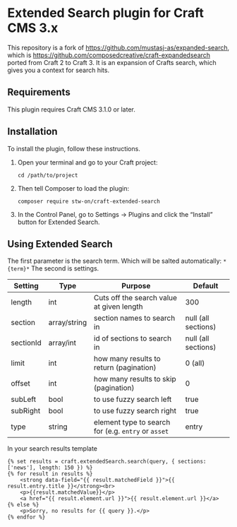 # Extended Search plugin for Craft CMS 3.x

This repository is a fork of https://github.com/mustasj-as/expanded-search, which is
https://github.com/composedcreative/craft-expandedsearch ported from Craft 2 to Craft 3.
It is an expansion of Crafts search, which gives you a context for search hits.

## Requirements

This plugin requires Craft CMS 3.1.0 or later.

## Installation

To install the plugin, follow these instructions.

1.  Open your terminal and go to your Craft project:

        cd /path/to/project

2.  Then tell Composer to load the plugin:

        composer require stw-on/craft-extended-search

3.  In the Control Panel, go to Settings → Plugins and click the “Install” button for Extended Search.

## Using Extended Search

The first parameter is the search term. Which will be salted automatically: `*{term}*`
The second is settings.

| Setting   | Type         | Purpose                                             | Default             |
| --------- | ------------ | --------------------------------------------------- | ------------------- |
| length    | int          | Cuts off the search value at given length           | 300                 |
| section   | array/string | section names to search in                          | null (all sections) |
| sectionId | array/int    | id of sections to search in                         | null (all sections) |
| limit     | int          | how many results to return (pagination)             | 0 (all)             |
| offset    | int          | how many results to skip (pagination)               | 0                   |
| subLeft   | bool         | to use fuzzy search left                            | true                |
| subRight  | bool         | to use fuzzy search right                           | true                |
| type      | string       | element type to search for (e.g. `entry` or `asset` | entry               |

In your search results template

```twig
{% set results = craft.extendedSearch.search(query, { sections: ['news'], length: 150 }) %}
{% for result in results %}
    <strong data-field="{{ result.matchedField }}">{{ result.entry.title }}</strong><br>
    <p>{{result.matchedValue}}</p>
    <a href="{{ result.element.url }}">{{ result.element.url }}</a>
{% else %}
    <p>Sorry, no results for {{ query }}.</p>
{% endfor %}
```